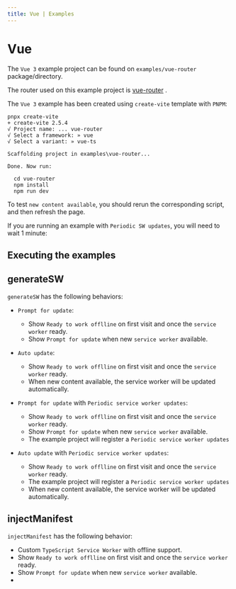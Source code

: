 ```yaml
---
title: Vue | Examples
---
```


# Vue

The `Vue 3` example project can be found on `examples/vue-router` package/directory.

The router used on this example project is [vue-router](https://next.router.vuejs.org/) <outbound-link />.

The `Vue 3` example has been created using `create-vite` template with `PNPM`:
```shell
pnpx create-vite
+ create-vite 2.5.4
√ Project name: ... vue-router
√ Select a framework: » vue
√ Select a variant: » vue-ts

Scaffolding project in examples\vue-router...

Done. Now run:

  cd vue-router
  npm install
  npm run dev
```

To test `new content available`, you should rerun the corresponding script, and then refresh the page.

If you are running an example with `Periodic SW updates`, you will need to wait 1 minute:
<HeuristicWorkboxWindow />

## Executing the examples

<RunExamples />

## generateSW

`generateSW` has the following behaviors:
- `Prompt for update`:
  - Show `Ready to work offlline` on first visit and once the `service worker` ready.
  - Show `Prompt for update` when new `service worker` available.

- `Auto update`:
  - Show `Ready to work offlline` on first visit and once the `service worker` ready.
  - When new content available, the service worker will be updated automatically.

- `Prompt for update` with `Periodic service worker updates`:
  - Show `Ready to work offlline` on first visit and once the `service worker` ready.
  - Show `Prompt for update` when new `service worker` available.
  - The example project will register a `Periodic service worker updates`

- `Auto update` with `Periodic service worker updates`:
  - Show `Ready to work offlline` on first visit and once the `service worker` ready.
  - The example project will register a `Periodic service worker updates`
  - When new content available, the service worker will be updated automatically.

## injectManifest

`injectManifest` has the following behavior:
- Custom `TypeScript Service Worker` with offline support.
- Show `Ready to work offlline` on first visit and once the `service worker` ready.
- Show `Prompt for update` when new `service worker` available.
- 
